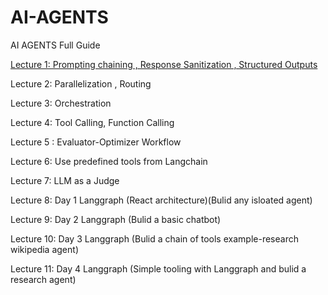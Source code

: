 # AI-AGENTS
AI AGENTS Full Guide

[Lecture 1: Prompting chaining , Response Sanitization , Structured Outputs](https://www.youtube.com/watch?v=6jmIyVCVIuc)

Lecture 2: Parallelization , Routing

Lecture 3: Orchestration

Lecture 4: Tool Calling, Function Calling

Lecture 5 : Evaluator-Optimizer Workflow

Lecture 6: Use predefined tools from Langchain

Lecture 7: LLM as a Judge

Lecture 8: Day 1 Langgraph (React architecture)(Bulid any isloated agent)

Lecture 9: Day 2 Langgraph (Bulid a basic chatbot)

Lecture 10: Day 3 Langgraph (Bulid a chain of tools example-research wikipedia agent)

Lecture 11: Day 4 Langgraph (Simple tooling with Langgraph and bulid a research agent)

